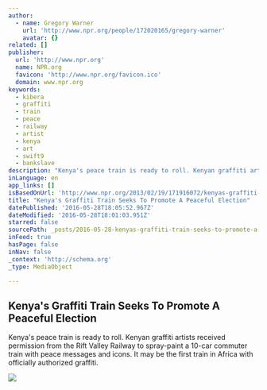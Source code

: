 ```yaml
---
author:
  - name: Gregory Warner
    url: 'http://www.npr.org/people/172020165/gregory-warner'
    avatar: {}
related: []
publisher:
  url: 'http://www.npr.org'
  name: NPR.org
  favicon: 'http://www.npr.org/favicon.ico'
  domain: www.npr.org
keywords:
  - kibera
  - graffiti
  - train
  - peace
  - railway
  - artist
  - kenya
  - art
  - swift9
  - bankslave
description: "Kenya's peace train is ready to roll. Kenyan graffiti artists received permission from the Rift Valley Railway to spray-paint a 10-car commuter train with peace messages and icons. It may be the first train in Africa with officially authorized graffiti."
inLanguage: en
app_links: []
isBasedOnUrl: 'http://www.npr.org/2013/02/19/171916072/kenyas-graffiti-train-seeks-to-promote-a-peaceful-election'
title: "Kenya's Graffiti Train Seeks To Promote A Peaceful Election"
datePublished: '2016-05-28T18:05:52.967Z'
dateModified: '2016-05-28T18:01:03.951Z'
starred: false
sourcePath: _posts/2016-05-28-kenyas-graffiti-train-seeks-to-promote-a-peaceful-election.md
inFeed: true
hasPage: false
inNav: false
_context: 'http://schema.org'
_type: MediaObject

---
```

<article style=""><h1>Kenya's Graffiti Train Seeks To Promote A Peaceful Election</h1><p>Kenya's peace train is ready to roll. Kenyan graffiti artists received permission from the Rift Valley Railway to spray-paint a 10-car commuter train with peace messages and icons. It may be the first train in Africa with officially authorized graffiti.</p><img src="https://media.npr.org/assets/img/2013/02/13/05-_dsc4707_wide-1e72c6432993a2bb1aa53891ed8225a29d577426.jpg?s=1400" /></article>